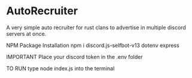 # AutoRecruiter
A very simple auto recruiter for rust clans to advertise in multiple discord servers at once.


NPM Package Installation
npm i discord.js-selfbot-v13 dotenv express

IMPORTANT
Place your discord token in the .env folder

TO RUN type node index.js into the terminal
